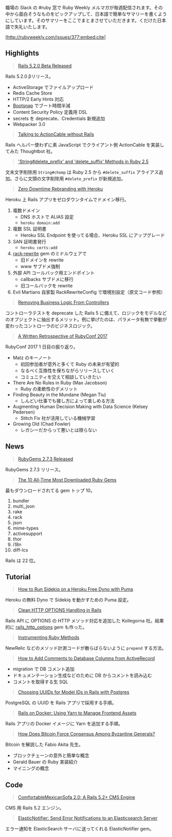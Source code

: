 職場の Slack の #ruby 窓で Ruby Weekly メルマガが毎週配信されます。その中から面白そうなものをピックアップして、日本語で簡単なサマリーを書くようにしています。そのサマリーをここでまとまさせていただきます。くだけた日本語で失礼いたします。

[http://rubyweekly.com/issues/377:embed:cite]

## Highlights

> [Rails 5.2.0 Beta Released](https://rubyweekly.com/link/33634/web)

Rails 5.2.0 βリリース。

- ActiveStorage でファイルアップロード
- Redis Cache Store
- HTTP/2 Early Hints 対応
- [Bootsnap](https://github.com/Shopify/bootsnap) でブート時間半減
- Content Security Policy 定義用 DSL
- secrets を deprecate、Credentials 新規追加
- Webpacker 3.0

> [Talking to ActionCable without Rails](https://rubyweekly.com/link/33635/web)

Rails ヘルパー使わずに素 JavaScript でクライアント側 ActionCable を実装してみた Thoughtbot 社。

> ['String#delete_prefix' and 'delete_suffix' Methods in Ruby 2.5](https://rubyweekly.com/link/33636/web)

文末文字削除用 `String#chomp` は Ruby 2.5 から `#delete_suffix` アライアス追加。さらに文頭の文字削除用 `#delete_prefix` が新規追加。

> [Zero Downtime Rebranding with Heroku](https://rubyweekly.com/link/33641/web)

Heroku 上 Rails アプリをゼロダウンタイムでドメイン移行。

1. 複数ドメイン
   - DNS ホストで ALIAS 設定
   - `heroku domain:add`
2. 複数 SSL 証明書
   - Heroku SSL Endpoint を使ってる場合、Heroku SSL にアップグレード
3. SAN 証明書発行
   - `heroku certs:add`
4. [rack-rewrite](https://github.com/jtrupiano/rack-rewrite) gem のミドルウェアで
   - 旧ドメインを rewrite
   - www サブドメ強制
5. 外部 API コールバック用エンドポイント
   - callbacks サブドメに移行
   - 旧コールバックを rewrite
6. Evil Martians 自家製 RackRewriteConfig で環境別設定（原文コード参照）

> [Removing Business Logic From Controllers](https://rubyweekly.com/link/33642/web)

コントローラテストを deprecate した Rails 5 に備えて、ロジックをモデルなどのオブジェクトに抽出するメリット。例に挙げたのは、パラメータ有無で挙動が変わったコントローラのビジネスロジック。

> [A Written Retrospective of RubyConf 2017](https://rubyweekly.com/link/33643/web)

RubyConf 2017 1 日目の振り返り。

- Matz のキーノート
  - 初回参加者が意外と多くて Ruby の未来が有望的
  - なるべく互換性を保ちながらリリースしていく
  - コミュニティを交えて相談していきたい
- There Are No Rules in Ruby (Max Jacobson)
  - Ruby の柔軟性のデメリット
- Finding Beauty in the Mundane (Megan Tiu)
  - しんどい仕事でも接し方によって楽しめる方法
- Augmenting Human Decision Making with Data Science (Kelsey Pedersen)
  - Stitch Fix 社が活用している機械学習
- Growing Old (Chad Fowler)
  - レガシーだからって悪いとは限らない

## News

> [RubyGems 2.7.3 Released](https://rubyweekly.com/link/33648/web)

RubyGems 2.7.3 リリース。

> [The 10 All-Time Most Downloaded Ruby Gems](https://rubyweekly.com/link/33649/web)

最もダウンロードされてる gem トップ 10。

1. bundler
2. multi_json
3. rake
4. rack
5. json
6. mime-types
7. activesupport
8. thor
9. i18n
10. diff-lcs

Rails は 22 位。

## Tutorial

> [How to Run Sidekiq on a Heroku Free Dyno with Puma](https://rubyweekly.com/link/33651/web)

Heroku の無料 Dyno で Sidekiq を動かすための Puma 設定。

> [Clean HTTP OPTIONS Handling in Rails](https://rubyweekly.com/link/33652/web)

Rails API に OPTIONS の HTTP メソッド対応を追加した Kollegorna 社。結果的に [rails_http_options](https://github.com/kollegorna/rails_http_options) gem も作った。

> [Instrumenting Ruby Methods](https://rubyweekly.com/link/33653/web)

NewRelic などのメソッド計測コードが散らばらないように `prepend` する方法。

> [How to Add Comments to Database Columns from ActiveRecord](https://rubyweekly.com/link/33654/web)

- migration で DB コメント追加
- ドキュメンテーション生成などのために DB からコメントを読み込む
- コメントを取得する生 SQL

> [Choosing UUIDs for Model IDs in Rails with Postgres](https://rubyweekly.com/link/33655/web)

PostgreSQL の UUID を Rails アプリで採用する手順。

> [Rails on Docker: Using Yarn to Manage Frontend Assets](https://rubyweekly.com/link/33656/web)

Rails アプリの Docker イメージに Yarn を追加する手順。

> [How Does Bitcoin Force Consensus Among Byzantine Generals?](https://rubyweekly.com/link/33657/web)

Bitcoin を解説した Fabio Akita 先生。

- ブロックチェーンの意外と簡単な概念
- Gerald Bauer の Ruby 実装紹介
- マイニングの概念

## Code

> [ComfortableMexicanSofa 2.0: A Rails 5.2+ CMS Engine](https://rubyweekly.com/link/33663/web)

CMS 用 Rails 5.2 エンジン。

> [ElasticNotifier: Send Error Notifications to an Elasticsearch Server](https://rubyweekly.com/link/33664/web)

エラー通知を ElasticSearch サーバに送ってくれる ElasticNotifier gem。

